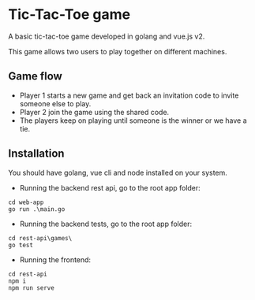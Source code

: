 # Tic-Tac-Toe game
A basic tic-tac-toe game developed in golang and vue.js v2. 

This game allows two users to play together on different machines.

## Game flow
* Player 1 starts a new game and get back an invitation code to invite someone else to play.
* Player 2 join the game using the shared code.
* The players keep on playing until someone is the winner or we have a tie.

## Installation
You should have golang, vue cli and node installed on your system.

* Running the backend rest api, go to the root app folder:

```
cd web-app
go run .\main.go
```

* Running the backend tests, go to the root app folder:

```
cd rest-api\games\
go test
```

* Running the frontend:
```
cd rest-api
npm i
npm run serve 
```